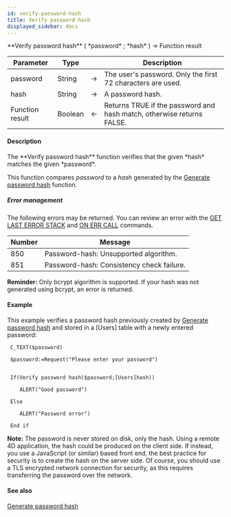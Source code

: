 ```yaml
---
id: verify-password-hash
title: Verify password hash
displayed_sidebar: docs
---
```


<!--REF #_command_.Verify password hash.Syntax-->**Verify password hash** ( *password* ; *hash* ) -> Function result<!-- END REF-->
<!--REF #_command_.Verify password hash.Params-->
| Parameter | Type |  | Description |
| --- | --- | --- | --- |
| password | String | -> | The user's password.  Only the first 72 characters are used. |
| hash | String | -> | A password hash. |
| Function result | Boolean | <- | Returns TRUE if the password and hash match, otherwise returns FALSE. |

<!-- END REF-->

#### Description 

<!--REF #_command_.Verify password hash.Summary-->The **Verify password hash** function verifies that the given *hash* matches the given *password*.<!-- END REF-->

This function compares *password* to a *hash* generated by the [Generate password hash](generate-password-hash.md) function.

##### Error management 

The following errors may be returned. You can review an error with the [GET LAST ERROR STACK](get-last-error-stack.md) and [ON ERR CALL](on-err-call.md) commands.  

| **Number** | **Message**                               |
| ---------- | ----------------------------------------- |
| 850        | Password-hash: Unsupported algorithm.     |
| 851        | Password-hash: Consistency check failure. |

**Reminder:** Only bcrypt algorithm is supported. If your hash was not generated using bcrypt, an error is returned. 

#### Example 

This example verifies a password hash previously created by [Generate password hash](generate-password-hash.md) and stored in a \[Users\] table with a newly entered password:

```4d
 C_TEXT($password)

 $password:=Request("Please enter your password")
 

 If(Verify password hash($password;[Users]hash))

    ALERT("Good password")

 Else

    ALERT("Password error")

 End if
```

**Note:** The password is never stored on disk, only the hash. Using a remote 4D application, the hash could be produced on the client side. If instead, you use a JavaScript (or similar) based front end, the best practice for security is to create the hash on the server side. Of course, you should use a TLS encrypted network connection for security, as this requires transferring the password over the network.

#### See also 
  
[Generate password hash](generate-password-hash.md)  